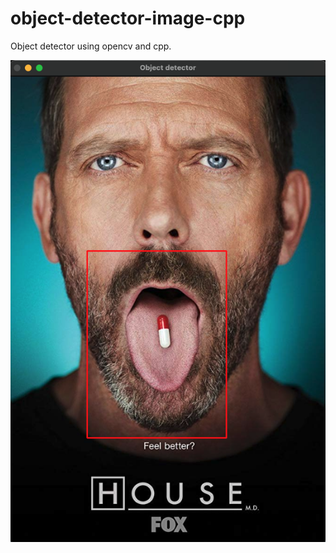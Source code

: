 # object-detector-image-cpp

Object detector using opencv and cpp.

<img src="https://raw.githubusercontent.com/emirdeliz/object-detector-image-cpp/master/docs/demo.png" width="600" height="auto" alt="Object Detector - example"/>

